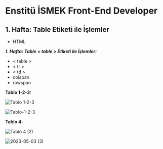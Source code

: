# Enstitü İSMEK Front-End Developer

## 1. Hafta: Table Etiketi ile İşlemler

- HTML

<b><i>1. Hafta: Table < table > Etiketi ile İşlemler:</i></b>

- < table >
- < tr >
- < td >
- colspan
- rowspan

<b> Tablo 1-2-3:</b>

![Tablo 1-2-3](https://user-images.githubusercontent.com/112883476/235875678-c5920fa5-48e4-4a8b-b5f5-2423ff6d1e35.png)

![Tablo-1-2-3](https://user-images.githubusercontent.com/112883476/235875374-5deafaa2-1618-48d3-9da0-044f3b094c90.png)

<b> Tablo 4:</b>

![Tablo 4 (2)](https://user-images.githubusercontent.com/112883476/235875744-e9ba6328-0152-4dab-bf1b-9f7134a34450.png)

![2023-05-03 (3)](https://user-images.githubusercontent.com/112883476/235873109-73de8808-5eb2-4cbf-af99-4159cc73a06d.png)
